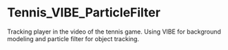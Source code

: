 # Tennis_VIBE_ParticleFilter
Tracking player in the video of the tennis game. Using VIBE for background modeling and particle filter for object tracking.
